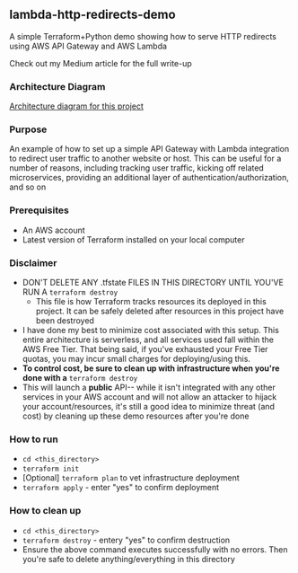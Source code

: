 ## lambda-http-redirects-demo

A simple Terraform+Python demo showing how to serve HTTP redirects using AWS API Gateway and AWS Lambda

Check out my Medium article for the full write-up

### Architecture Diagram
[Architecture diagram for this project](docs/architecture_diagram.jpg)

### Purpose
An example of how to set up a simple API Gateway with Lambda integration to redirect user traffic to another website or host.
This can be useful for a number of reasons, including tracking user traffic, kicking off related microservices, providing an additional layer of authentication/authorization, and so on

### Prerequisites
- An AWS account
- Latest version of Terraform installed on your local computer

### Disclaimer
- DON'T DELETE ANY .tfstate FILES IN THIS DIRECTORY UNTIL YOU'VE RUN A `terraform destroy`
  - This file is how Terraform tracks resources its deployed in this project. It can be safely deleted after resources in this project have been destroyed
- I have done my best to minimize cost associated with this setup. This entire architecture is serverless, and all services used fall within the AWS Free Tier. That being said, if you've exhausted your Free Tier quotas, you may incur small charges for deploying/using this.
- **To control cost, be sure to clean up with infrastructure when you're done with a** `terraform destroy`
- This will launch a **public** API-- while it isn't integrated with any other services in your AWS account and will not allow an attacker to hijack your account/resources, it's still a good idea to minimize threat (and cost) by cleaning up these demo resources after you're done

### How to run
- `cd <this_directory>`
- `terraform init`
- [Optional] `terraform plan` to vet infrastructure deployment
- `terraform apply` - enter "yes" to confirm deployment

### How to clean up
- `cd <this_directory>`
- `terraform destroy` -  entery "yes" to confirm destruction
- Ensure the above command executes successfully with no errors. Then you're safe to delete anything/everything in this directory